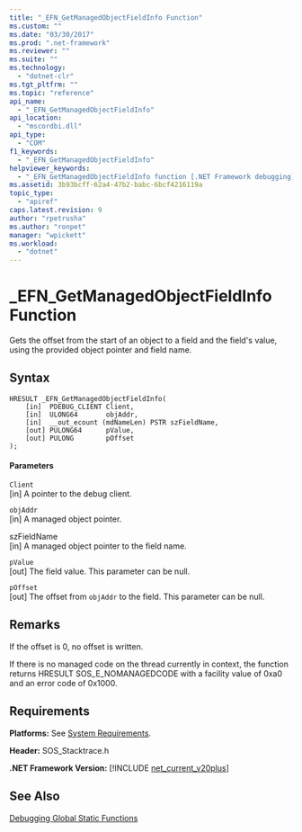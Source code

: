 ```yaml
---
title: "_EFN_GetManagedObjectFieldInfo Function"
ms.custom: ""
ms.date: "03/30/2017"
ms.prod: ".net-framework"
ms.reviewer: ""
ms.suite: ""
ms.technology: 
  - "dotnet-clr"
ms.tgt_pltfrm: ""
ms.topic: "reference"
api_name: 
  - "_EFN_GetManagedObjectFieldInfo"
api_location: 
  - "mscordbi.dll"
api_type: 
  - "COM"
f1_keywords: 
  - "_EFN_GetManagedObjectFieldInfo"
helpviewer_keywords: 
  - "_EFN_GetManagedObjectFieldInfo function [.NET Framework debugging]"
ms.assetid: 3b93bcff-62a4-47b2-babc-6bcf4216119a
topic_type: 
  - "apiref"
caps.latest.revision: 9
author: "rpetrusha"
ms.author: "ronpet"
manager: "wpickett"
ms.workload: 
  - "dotnet"
---
```

# _EFN_GetManagedObjectFieldInfo Function
Gets the offset from the start of an object to a field and the field's value, using the provided object pointer and field name.  
  
## Syntax  
  
```  
HRESULT _EFN_GetManagedObjectFieldInfo(  
    [in]  PDEBUG_CLIENT Client,  
    [in]  ULONG64       objAddr,  
    [in]  __out_ecount (mdNameLen) PSTR szFieldName,  
    [out] PULONG64      pValue,  
    [out] PULONG        pOffset  
);  
```  
  
#### Parameters  
 `Client`  
 [in] A pointer to the debug client.  
  
 `objAddr`  
 [in] A managed object pointer.  
  
 szFieldName  
 [in] A managed object pointer to the field name.  
  
 `pValue`  
 [out] The field value. This parameter can be null.  
  
 `pOffset`  
 [out] The offset from `objAddr` to the field. This parameter can be null.  
  
## Remarks  
 If the offset is 0, no offset is written.  
  
 If there is no managed code on the thread currently in context, the function returns HRESULT SOS_E_NOMANAGEDCODE with a facility value of 0xa0 and an error code of 0x1000.  
  
## Requirements  
 **Platforms:** See [System Requirements](../../../../docs/framework/get-started/system-requirements.md).  
  
 **Header:** SOS_Stacktrace.h  
  
 **.NET Framework Version:** [!INCLUDE [net_current_v20plus](../../../../includes/net-current-v20plus-md.md)]  
  
## See Also  
 [Debugging Global Static Functions](../../../../docs/framework/unmanaged-api/debugging/debugging-global-static-functions.md)
